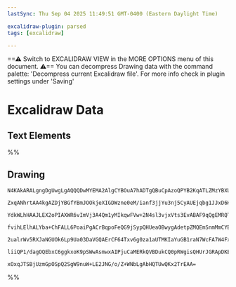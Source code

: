 ```yaml
---
lastSync: Thu Sep 04 2025 11:49:51 GMT-0400 (Eastern Daylight Time)

excalidraw-plugin: parsed
tags: [excalidraw]

---
```

==⚠  Switch to EXCALIDRAW VIEW in the MORE OPTIONS menu of this document. ⚠== You can decompress Drawing data with the command palette: 'Decompress current Excalidraw file'. For more info check in plugin settings under 'Saving'


# Excalidraw Data

## Text Elements
%%
## Drawing
```compressed-json
N4KAkARALgngDgUwgLgAQQQDwMYEMA2AlgCYBOuA7hADTgQBuCpAzoQPYB2KqATLZMzYBXUtiRoIACyhQ4zZAHoFAc0JRJQgEYA6bGwC2CgF7N6hbEcK4OCtptbErHALRY8RMpWdx8Q1TdIEfARcZgRmBShcZQUebQB2bQBWGjoghH0EDihmbgBtcDBQMBKIEm4IAH1CABYAIQBlAEEACQbnAHUmgCsAcTqAaV6WyXoAeThUkshYRAqiDiR+Usxu

ZxqANhrtAA4kgAZDjYBGfYBmJOOkjeXIGDWzne0eM/ianf3jjYu3nj5CyAUEjqbg1JJxD6HY47M6nJKbACctykCEIymk3GOyQROPiSSSewRrySyOsymC3H2yOYUFIbAA1ggAMJsfBsUgVADExwQPJ5U1Kmlw2HpyjpQg4xBZbI5Elp1mYcFwgWyAsgADNCPh8A1YBSJIIPGqIDS6YyOsDJNx/tMTbSGQhdTB9ehDeVkeL0YtmLk0MdkWwldg1Pc/

YdkWLhHAAJLEX2oPIAXWR6vImVj3A4Qm1yMIkqwFVw+2N4sl3vjxVts3EvABAF9qQgEMRQTV9gi9scakiAQwmKxONwdjde4wWOwOAA5ThiTFXNtnb7HeK55gAEXSUGb3HVBDCyM0wklAFFgplsvGszne0I4MRcFuW368fFDu2dgj4jsdsiFvTM9m+C/mwIrbmgu74PuvZwGweY5PkAJgAU0wlFSiFgPsiHJohyEoWCEJvtCsL7PCGw9ihYBYkkOK

fvihLElhALYba+ChFALL6PoaiPgACrBqpoFeQG9jSypQHUeaOBwygAdetpZMQEmSnmMmCYB1JRKQUBNKQdIUJIIRPqgQnIgpOl6QZuBGUJhR1uAzEQLgcBwLqD41pW0AGZk8xohiywMIQCAUHUwqiqWUqsuyXLqjFsUChA2AiCqUDRlu+i6mazKRbK6Dcry+XxYlulZClaUhSKkYShFMoVPKHCKsqJWFUlJWpRkABiWo6nqNYmqy7qFAlLXZG16X

2ualrWv5RXJaNGUOk6Lp9Ua03DaVGQAErCF64Txv6g0za1aUTMKIaYuGB1raN7WcFA7W4Fx+ChqgJKXcVI1pTd2QNIQRg1jwaGlIdH0ZAAKlg2lEMoXASME6pQM173rWNYnmWw+mGbJwlA1daXHpKaMY1Zha6ejiOzWlhOg/AvXhfFzDYHS2oABrcBsPCJHi/kM0z+AAJrcIuTwIuz3aPCL7w1DU/lGGwBjcJWkD0AQQg1sctmrUjo1bVV5YVHT/

liiQP1/dagOQEbxC6ggkxoK9pSWwAsmwxAIPjuCaMERkQVBDukCQ0pRWgisQHUrJGRApDKEKAAUPDLtQvAJ0nK6oPsyQAJTGhtCDKNmyr69HuBx2cVK8KXicvGX6dJFnGtvcl82MhMUATpe6mDamD0IDn+b+9JCu9lkHte9wtKq8i2BELbqDjwgyIcN3Y+kBPvbCFACw1nP9elHY3QINgOQNIvcDO677ue2BqA+/Pg3Cq3jCg3L+CD1WNMVGEwSH

xOxqJTSBjUzmGpOSpQ2SgW9nuW+LE2JNG/o/Z+WNbLgAbHQTUwQKx2TrEAA=
```
%%